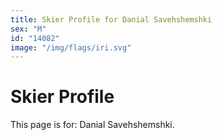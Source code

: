 ```yaml
---
title: Skier Profile for Danial Savehshemshki
sex: "M"
id: "14082"
image: "/img/flags/iri.svg" 
---
```


# Skier Profile

This page is for: Danial Savehshemshki.
    